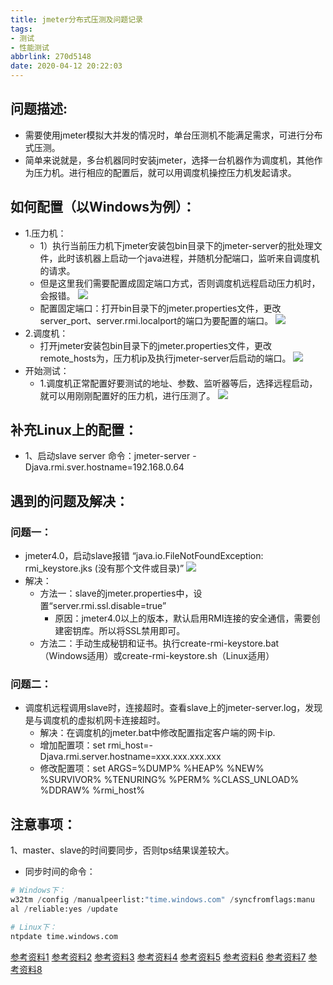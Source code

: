 ```yaml
---
title: jmeter分布式压测及问题记录
tags: 
- 测试 
- 性能测试
abbrlink: 270d5148
date: 2020-04-12 20:22:03
---
```

## 问题描述:
* 需要使用jmeter模拟大并发的情况时，单台压测机不能满足需求，可进行分布式压测。
* 简单来说就是，多台机器同时安装jmeter，选择一台机器作为调度机，其他作为压力机。进行相应的配置后，就可以用调度机操控压力机发起请求。
<!-- more -->

## 如何配置（以Windows为例）：
* 1.压力机：
    * 1）执行当前压力机下jmeter安装包bin目录下的jmeter-server的批处理文件，此时该机器上启动一个java进程，并随机分配端口，监听来自调度机的请求。
    * 但是这里我们需要配置成固定端口方式，否则调度机远程启动压力机时，会报错。
    ![](https://tva1.sinaimg.cn/large/007S8ZIlly1gdr9ci02nnj307z043dfr.jpg)
    * 配置固定端口：打开bin目录下的jmeter.properties文件，更改server_port、server.rmi.localport的端口为要配置的端口。
    ![](https://tva1.sinaimg.cn/large/007S8ZIlly1gdrfakhypej30lx0d5gms.jpg)
* 2.调度机：
    * 打开jmeter安装包bin目录下的jmeter.properties文件，更改remote_hosts为，压力机ip及执行jmeter-server后启动的端口。
    ![](https://tva1.sinaimg.cn/large/007S8ZIlly1gdrfazm678j30g708y3z2.jpg)
* 开始测试：
    * 1.调度机正常配置好要测试的地址、参数、监听器等后，选择远程启动，就可以用刚刚配置好的压力机，进行压测了。
    ![](https://tva1.sinaimg.cn/large/007S8ZIlly1gdrfbhswnnj30ju09m0tp.jpg)

## 补充Linux上的配置：
* 1、启动slave server 命令：jmeter-server -Djava.rmi.sver.hostname=192.168.0.64

## 遇到的问题及解决：
### 问题一：
* jmeter4.0，启动slave报错 “java.io.FileNotFoundException: rmi_keystore.jks (没有那个文件或目录)”
![](https://tva1.sinaimg.cn/large/007S8ZIlly1gdrfbvioh4j30j002p0su.jpg)
* 解决：
    * 方法一：slave的jmeter.properties中，设置“server.rmi.ssl.disable=true”
        * 原因：jmeter4.0以上的版本，默认启用RMI连接的安全通信，需要创建密钥库。所以将SSL禁用即可。
    * 方法二：手动生成秘钥和证书。执行create-rmi-keystore.bat（Windows适用）或create-rmi-keystore.sh（Linux适用）

### 问题二：
 * 调度机远程调用slave时，连接超时。查看slave上的jmeter-server.log，发现是与调度机的虚拟机网卡连接超时。
    * 解决：在调度机的jmeter.bat中修改配置指定客户端的网卡ip.
    * 增加配置项：set rmi_host=-Djava.rmi.server.hostname=xxx.xxx.xxx.xxx
    * 修改配置项：set ARGS=%DUMP% %HEAP% %NEW% %SURVIVOR% %TENURING% %PERM% %CLASS_UNLOAD% %DDRAW% %rmi_host%


## 注意事项：
1、master、slave的时间要同步，否则tps结果误差较大。

* 同步时间的命令：
```python
# Windows下：
w32tm /config /manualpeerlist:"time.windows.com" /syncfromflags:manu
al /reliable:yes /update

# Linux下：
ntpdate time.windows.com
```
<a href="http://www.fblinux.com/?p=339">参考资料1</a>
<a href="https://www.cnblogs.com/linbo3168/p/6042255.html">参考资料2</a>
<a href="https://jmeter.apache.org/usermanual/jmeter_distributed_testing_step_by_step.html">参考资料3</a>
<a href="https://stackoverflow.com/questions/50113061/jmeter-4-0-error-starting-remote-server?rq=1">参考资料4</a>
<a href="https://www.cnblogs.com/suntingme/p/5995721.html">参考资料5</a>
<a href="https://testerhome.com/topics/12474">参考资料6</a>
<a href="https://blog.csdn.net/dev666/article/details/79776450">参考资料7</a>
<a href="https://blog.51cto.com/ydhome/1862841?source=drt">参考资料8</a>
